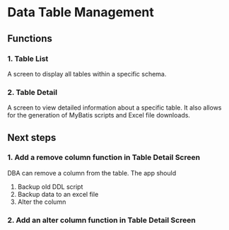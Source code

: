 # Data Table Management
## Functions
### 1. Table List
A screen to display all tables within a specific schema.
### 2. Table Detail
A screen to view detailed information about a specific table. It also allows for the generation of MyBatis scripts and Excel file downloads.

## Next steps
### 1. Add a remove column function in Table Detail Screen
DBA can remove a column from the table.
The app should 
1. Backup old DDL script
2. Backup data to an excel file
3. Alter the column
### 2. Add an alter column function in Table Detail Screen
